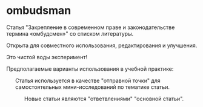 # ombudsman
<p> Статья "Закрепление в современном праве и законодательстве термина «омбудсмен»" со списком литературы.
<p> Открыта для совместного использования, редактирования и улучшения.
<p> Это чистой воды эксперимент! 
  
<p> Предполагаемые варианты использования в учебной практике:
 
<ul> Статья используется в качестве "отправной точки" для самостоятельных мини-исследований по тематике статьи. 
<ul>  Новые статьи являются "ответвлениями" "основной статьи".
